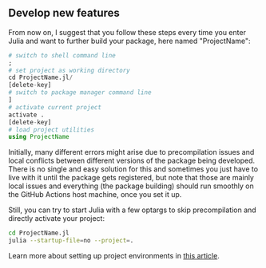 ## Develop new features

From now on, I suggest that you follow these steps every time you enter Julia and want to further build your package, here named "ProjectName":

```julia
# switch to shell command line
;
# set project as working directory
cd ProjectName.jl/
[delete-key]
# switch to package manager command line
]
# activate current project
activate .
[delete-key]
# load project utilities
using ProjectName
```

Initially, many different errors might arise due to precompilation issues and local conflicts between different versions of the package being developed. There is no single and easy solution for this and sometimes you just have to live with it until the package gets registered, but note that those are mainly local issues and everything (the package building) should run smoothly on the GitHub Actions host machine, once you set it up.

Still, you can try to start Julia with a few optargs to skip precompilation and directly activate your project:

```bash
cd ProjectName.jl
julia --startup-file=no --project=.
```

Learn more about setting up project environments in [this article](https://towardsdatascience.com/how-to-setup-project-environments-in-julia-ec8ae73afe9c).

